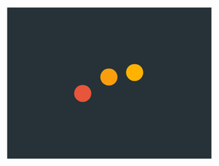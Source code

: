 ![Alt text](preview.png)

<!-- Reference -->
[Indeterminate Loading Animation]: https://www.youtube.com/watch?v=k44SJ6l9nCc
